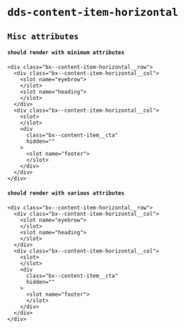 # `dds-content-item-horizontal`

## `Misc attributes`

####   `should render with minimum attributes`

```
<div class="bx--content-item-horizontal__row">
  <div class="bx--content-item-horizontal__col">
    <slot name="eyebrow">
    </slot>
    <slot name="heading">
    </slot>
  </div>
  <div class="bx--content-item-horizontal__col">
    <slot>
    </slot>
    <div
      class="bx--content-item__cta"
      hidden=""
    >
      <slot name="footer">
      </slot>
    </div>
  </div>
</div>

```

####   `should render with various attributes`

```
<div class="bx--content-item-horizontal__row">
  <div class="bx--content-item-horizontal__col">
    <slot name="eyebrow">
    </slot>
    <slot name="heading">
    </slot>
  </div>
  <div class="bx--content-item-horizontal__col">
    <slot>
    </slot>
    <div
      class="bx--content-item__cta"
      hidden=""
    >
      <slot name="footer">
      </slot>
    </div>
  </div>
</div>

```

